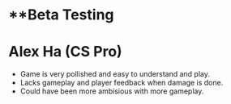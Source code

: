 # **Beta Testing

# Alex Ha (CS Pro)
- Game is very pollished and easy to understand and play.
- Lacks gameplay and player feedback when damage is done.
- Could have been more ambisious with more gameplay.